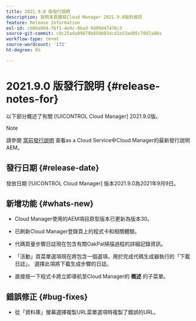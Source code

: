 ```yaml
---
title: 2021.9.0 版發行說明
description: 按照本頁獲取Cloud Manager 2021.9.0版的資訊
feature: Release Information
exl-id: cb00a084-76f1-4e9c-8bad-9d09d47476c3
source-git-commit: c0c25ada09879b850883dcd1e53ad05c7087a80a
workflow-type: tm+mt
source-wordcount: '172'
ht-degree: 6%

---
```


# 2021.9.0 版發行說明 {#release-notes-for}

以下部分概述了有關 [!UICONTROL Cloud Manager] 2021.9.0版。

>[!NOTE]
>請參閱 [當前發行說明](https://experienceleague.adobe.com/docs/experience-manager-cloud-service/onboarding/getting-access/release-notes-cloud-manager/release-notes-cm-current.html?lang=en#getting-access) 查看as a Cloud Service中Cloud Manager的最新發行說明AEM。

## 發行日期 {#release-date}

發放日期 [!UICONTROL Cloud Manager] 版本2021.9.0為2021年9月9日。

## 新增功能 {#whats-new}

* Cloud Manager使用的AEM項目原型版本已更新為版本30。

* 已刷新Cloud Manager登錄頁上的程式卡和相關體驗。

* 代碼質量步驟日誌現在包含有關OakPal掃描過程的詳細記錄資訊。

* 「活動」頁菜單選項現在將包含一個選項，用於完成代碼生成器執行的「下載日誌」。 選擇此項將下載生成步驟的日誌。

* 直接按一下程式卡將立即導航至Cloud Manager的 **概述** 的子菜單。

## 錯誤修正 {#bug-fixes}

* 從「資料庫」螢幕選擇複製URL菜單選項時複製了錯誤的URL。
